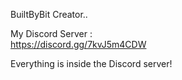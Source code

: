 BuiltByBit Creator..

My Discord Server :  
https://discord.gg/7kvJ5m4CDW

Everything is inside the Discord server!
